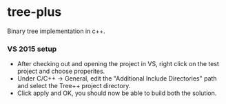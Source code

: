 # tree-plus
Binary tree implementation in c++.

### VS 2015 setup
* After checking out and opening the project in VS, right click on the test project and choose properites.
* Under C/C++ -> General, edit the "Additional Include Directories" path and select the Tree++ project directory.
* Click apply and OK, you should now be able to build both the solution.


